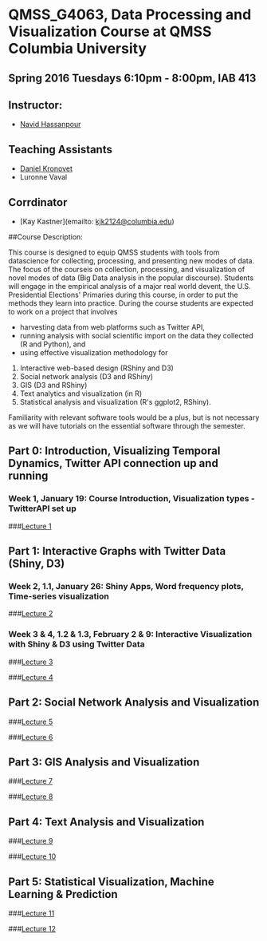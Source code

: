 # QMSS_G4063, Data Processing and Visualization Course at QMSS Columbia University

## Spring 2016 Tuesdays 6:10pm - 8:00pm, IAB 413

## Instructor:

* [Navid Hassanpour](http://navidhassanpour.com/)

## Teaching Assistants

* [Daniel Kronovet](http://kronosapiens.github.io/)
* Luronne Vaval

## Corrdinator

* [Kay Kastner](emailto: kjk2124@columbia.edu)

##Course Description:

This course is designed to equip QMSS students with tools from datascience for collecting, processing, and presenting new modes of data.  The focus of the courseis on collection, processing, and visualization of novel modes of data (Big Data analysis in the popular discourse).  Students will engage in the empirical analysis of a major real world devent, the U.S. Presidential Elections' Primaries during this course, in order to put the methods they learn into practice. During the course students are expected to work on a project that involves

* harvesting data from web platforms such as Twitter API,
* running analysis with social scientific import on the data they collected (R  and  Python), and
* using effective visualization methodology for 

1. Interactive web-based design (RShiny and D3) 
2. Social network analysis (D3 and RShiny) 
3. GIS (D3 and RShiny) 
4. Text analytics and visualization (in R) 
5. Statistical analysis and visualization (R's  ggplot2, RShiny).

Familiarity with relevant software tools would be a plus, but is not necessary as we will have tutorials on the essential software through the semester.


## Part 0:  Introduction, Visualizing Temporal Dynamics, Twitter API connection up and running

### Week  1,  January  19:  Course  Introduction,  Visualization  types  -  TwitterAPI set up

###[Lecture 1](/lectures/lecture01.md)

## Part 1:  Interactive Graphs with Twitter Data (Shiny, D3)

### Week 2, 1.1, January 26:  Shiny Apps, Word frequency plots, Time-series visualization

###[Lecture 2](/lectures/lecture02.md)

### Week 3 & 4, 1.2 & 1.3, February 2 & 9: Interactive Visualization with Shiny & D3 using Twitter Data

###[Lecture 3](/lectures/lecture03.md)

###[Lecture 4](/lectures/lecture04.md)


## Part 2:  Social Network Analysis and Visualization

###[Lecture 5](/lectures/lecture05.md)

###[Lecture 6](/lectures/lecture06.md)


## Part 3:  GIS Analysis and Visualization

###[Lecture 7](/lectures/lecture07.md)

###[Lecture 8](/lectures/lecture08.md)


## Part 4:  Text Analysis and Visualization

###[Lecture 9](/lectures/lecture09.md)

###[Lecture 10](/lectures/lecture10.md)


## Part 5:  Statistical Visualization, Machine Learning & Prediction

###[Lecture 11](/lectures/lecture11.md)

###[Lecture 12](/lectures/lecture12.md)



